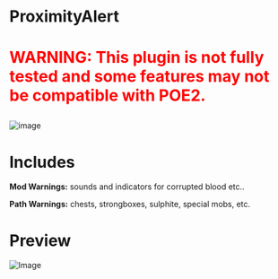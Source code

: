 # ProximityAlert

# <p style="color:red;">WARNING: This plugin is not fully tested and some features may not be compatible with POE2.</p>   

![image](https://user-images.githubusercontent.com/1397582/113477411-3295ae00-948a-11eb-8d9a-6a13b950cc66.png)

# Includes
**Mod Warnings:** sounds and indicators for corrupted blood etc..

**Path Warnings:** chests, strongboxes, sulphite, special mobs, etc.

# Preview
![Image](https://i.imgur.com/xvtLSk9.png)
